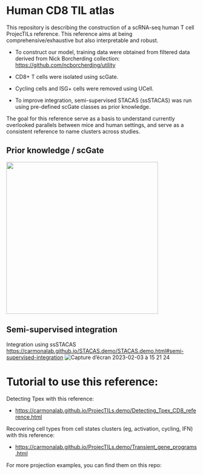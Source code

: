 # Human CD8 TIL atlas
This repository is describing the construction of a scRNA-seq human T cell ProjecTILs reference. This reference aims at being comprehensive/exhaustive but also interpretable and robust. 

- To construct our model, training data were obtained from filtered data derived from Nick Borcherding collection: https://github.com/ncborcherding/utility

- CD8+ T cells were isolated using scGate. 

- Cycling cells and ISG+ cells were removed using UCell.

- To improve integration, semi-supervised STACAS (ssSTACAS) was run using pre-defined scGate classes as prior knowledge.

The goal for this reference serve as a basis to understand currently overlooked parallels between mice and human settings, and serve as a consistent reference to name clusters across studies.

## Prior knowledge / scGate
<img src="https://user-images.githubusercontent.com/34238952/218471799-633bd162-c581-4324-bb17-099a3ec6dedd.png" height = "400">

     


## Semi-supervised integration

Integration using ssSTACAS https://carmonalab.github.io/STACAS.demo/STACAS.demo.html#semi-supervised-integration
![Capture d’écran 2023-02-03 à 15 21 24](https://user-images.githubusercontent.com/34238952/216626818-af97baa7-d4d9-4de9-a04a-62e8befdb5d3.png)


# Tutorial to use this reference:

Detecting Tpex with this reference:
- https://carmonalab.github.io/ProjecTILs.demo/Detecting_Tpex_CD8_reference.html

Recovering cell types from cell states clusters (eg, activation, cycling, IFN) with this reference:
- https://carmonalab.github.io/ProjecTILs.demo/Transient_gene_programs.html

For more projection examples, you can find them on this repo:
